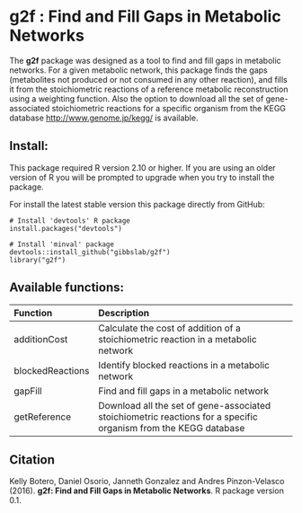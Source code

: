 g2f : Find and Fill Gaps in Metabolic Networks
======
The **g2f** package was designed as a tool to find and fill gaps in metabolic networks. For a given metabolic network, this package finds the gaps (metabolites not produced or not consumed in any other reaction), and fills it from the stoichiometric reactions of a reference metabolic reconstruction using a weighting function. Also the option to download all the set of gene-associated stoichiometric reactions for a specific organism from the KEGG database <http://www.genome.jp/kegg/> is available.

Install:
--------
This package required R version 2.10 or higher. If you are using an older version of R you will be prompted to upgrade when you try to install the package.

For install the latest stable version this package directly from GitHub:
```
# Install 'devtools' R package
install.packages("devtools")

# Install 'minval' package
devtools::install_github("gibbslab/g2f")
library("g2f")
```

Available functions:
-------------------
|Function | Description |
|:--------|:------------|
|additionCost|Calculate the cost of addition of a stoichiometric reaction in a metabolic network|
|blockedReactions|Identify blocked reactions in a metabolic network|
|gapFill|Find and fill gaps in a metabolic network|
|getReference|Download all the set of gene-associated stoichiometric reactions for a specific organism from the KEGG database|


Citation
--------
Kelly Botero, Daniel Osorio, Janneth Gonzalez and Andres Pinzon-Velasco (2016). **g2f: Find and Fill Gaps in Metabolic Networks**. R package version 0.1.
